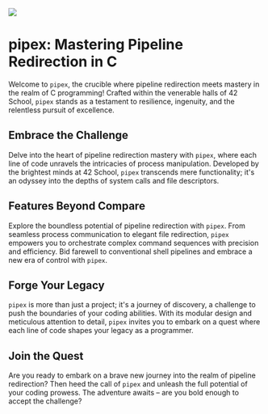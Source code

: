 <img src="https://github.com/vinicius-f-pereira/42-project-badges/blob/main/badges/pipexm.png" atl="pipex"></img>

# pipex: Mastering Pipeline Redirection in C

Welcome to `pipex`, the crucible where pipeline redirection meets mastery in the realm of C programming! Crafted within the venerable halls of 42 School, `pipex` stands as a testament to resilience, ingenuity, and the relentless pursuit of excellence.

## Embrace the Challenge

Delve into the heart of pipeline redirection mastery with `pipex`, where each line of code unravels the intricacies of process manipulation. Developed by the brightest minds at 42 School, `pipex` transcends mere functionality; it's an odyssey into the depths of system calls and file descriptors.

## Features Beyond Compare

Explore the boundless potential of pipeline redirection with `pipex`. From seamless process communication to elegant file redirection, `pipex` empowers you to orchestrate complex command sequences with precision and efficiency. Bid farewell to conventional shell pipelines and embrace a new era of control with `pipex`.

## Forge Your Legacy

`pipex` is more than just a project; it's a journey of discovery, a challenge to push the boundaries of your coding abilities. With its modular design and meticulous attention to detail, `pipex` invites you to embark on a quest where each line of code shapes your legacy as a programmer.

## Join the Quest

Are you ready to embark on a brave new journey into the realm of pipeline redirection? Then heed the call of `pipex` and unleash the full potential of your coding prowess. The adventure awaits – are you bold enough to accept the challenge?

